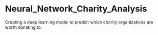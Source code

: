 # Neural_Network_Charity_Analysis
Creating a deep learning model to predict which charity organizations are worth donating to. 
